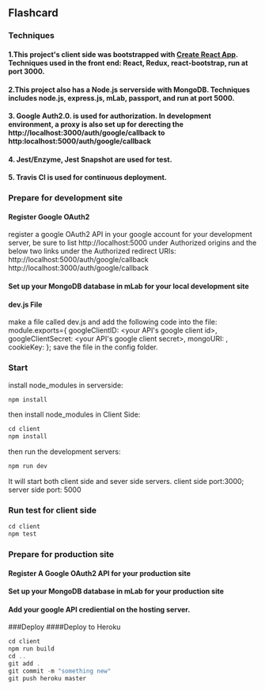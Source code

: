 
## Flashcard 

### Techniques 
#### 1.This project's client side was bootstrapped with [Create React App](https://github.com/facebookincubator/create-react-app). Techniques used in the front end: React, Redux, react-bootstrap, run at port 3000.
#### 2.This project also has a Node.js serverside with MongoDB. Techniques includes node.js, express.js, mLab, passport, and run at port 5000.
#### 3. Google Auth2.0. is used for authorization. In development environment, a proxy is also set up for derecting the http://localhost:3000/auth/google/callback to http:localhost:5000/auth/google/callback 
#### 4. Jest/Enzyme, Jest Snapshot are used for test.
#### 5. Travis CI is used for continuous deployment.

### Prepare for development site
#### Register Google OAuth2
register a google OAuth2 API in your google account for your development server, be sure to list http://localhost:5000 under Authorized origins and 
the below two links under the Authorized redirect URIs:
http://localhost:5000/auth/google/callback
http://localhost:3000/auth/google/callback
#### Set up your MongoDB database in mLab for your local development site
#### dev.js File
make a file called dev.js and add the following code into the file: 
module.exports={
	googleClientID: <your API's google client id>,
	googleClientSecret: <your API's google client secret>,
	mongoURI: <your DB address>,	
	cookieKey: <your cookieKey>
};
save the file in the config folder.

### Start
install node_modules in serverside:
```javascript
npm install 
```
then install node_modules in Client Side: 
```javascript
cd client
npm install 
```

then run the development servers:
```javascript
npm run dev
```

It will start both client side and sever side servers. client side port:3000; server side port: 5000

### Run test for client side
```javascript
cd client
npm test
```
### Prepare for production site
#### Register A Google OAuth2 API for your production site
#### Set up your MongoDB database in mLab for your production site
#### Add your google API crediential on the hosting server.

###Deploy 
####Deploy to Heroku
```javascript
cd client
npm run build
cd ..
git add .
git commit -m "something new"
git push heroku master
```

